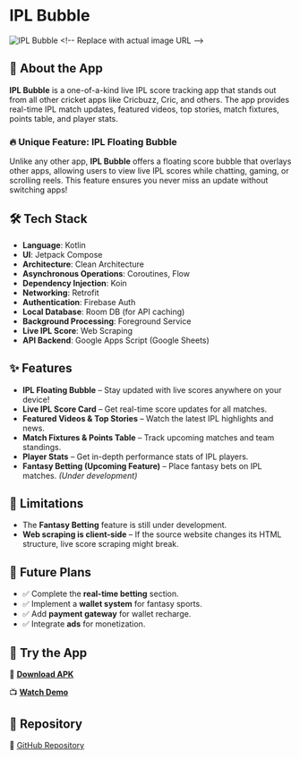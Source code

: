 # IPL Bubble

![IPL Bubble]([https://your-image-url.com/image.jpg](https://blogger.googleusercontent.com/img/b/R29vZ2xl/AVvXsEjX26zzGuU_-6peeVAxaGK2GibthwvBEAIAM0WlqKxO0If-SNgE9Q59ATv7pqRz8GylOYk96t88OgUTF2Kr8vZ0nRy4Zw8o6xv36Ohyi0iJvvOyAW8TSdZgBwWT_zNx8LKzhgwc0GwEWFu9pcjLE70UBStc5zxcXAbA6F1z03N8d3Kcmjd7fp-ItMfiL62J/s420/iplflot%20bubble(1).jpg)) <!-- Replace with actual image URL -->

## 📌 About the App

**IPL Bubble** is a one-of-a-kind live IPL score tracking app that stands out from all other cricket apps like Cricbuzz, Cric, and others. The app provides real-time IPL match updates, featured videos, top stories, match fixtures, points table, and player stats.

### 🔥 Unique Feature: IPL Floating Bubble

Unlike any other app, **IPL Bubble** offers a floating score bubble that overlays other apps, allowing users to view live IPL scores while chatting, gaming, or scrolling reels. This feature ensures you never miss an update without switching apps!

## 🛠 Tech Stack

- **Language**: Kotlin  
- **UI**: Jetpack Compose  
- **Architecture**: Clean Architecture  
- **Asynchronous Operations**: Coroutines, Flow  
- **Dependency Injection**: Koin  
- **Networking**: Retrofit  
- **Authentication**: Firebase Auth  
- **Local Database**: Room DB (for API caching)  
- **Background Processing**: Foreground Service  
- **Live IPL Score**: Web Scraping  
- **API Backend**: Google Apps Script (Google Sheets)  

## ✨ Features

- **IPL Floating Bubble** – Stay updated with live scores anywhere on your device!  
- **Live IPL Score Card** – Get real-time score updates for all matches.  
- **Featured Videos & Top Stories** – Watch the latest IPL highlights and news.  
- **Match Fixtures & Points Table** – Track upcoming matches and team standings.  
- **Player Stats** – Get in-depth performance stats of IPL players.  
- **Fantasy Betting (Upcoming Feature)** – Place fantasy bets on IPL matches. *(Under development)*  

## 🚧 Limitations

- The **Fantasy Betting** feature is still under development.  
- **Web scraping is client-side** – If the source website changes its HTML structure, live score scraping might break.  

## 🚀 Future Plans

- ✅ Complete the **real-time betting** section.  
- ✅ Implement a **wallet system** for fantasy sports.  
- ✅ Add **payment gateway** for wallet recharge.  
- ✅ Integrate **ads** for monetization.  

## 📲 Try the App

🔗 **[Download APK](#)** <!-- Replace with actual APK link -->  

📺 **[Watch Demo](#)** <!-- Replace with actual video link -->  

## 🔗 Repository

🔗 [GitHub Repository](https://github.com/backpackerdeveloper/buildYourOwnApp)
